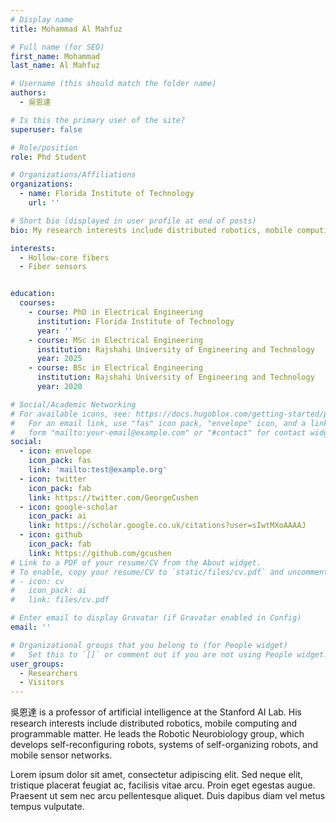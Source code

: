 ```yaml
---
# Display name
title: Mohammad Al Mahfuz

# Full name (for SEO)
first_name: Mohammad 
last_name: Al Mahfuz

# Username (this should match the folder name)
authors:
  - 吳恩達

# Is this the primary user of the site?
superuser: false

# Role/position
role: Phd Student

# Organizations/Affiliations
organizations:
  - name: Florida Institute of Technology
    url: ''

# Short bio (displayed in user profile at end of posts)
bio: My research interests include distributed robotics, mobile computing and programmable matter.

interests:
  - Hollow-core fibers
  - Fiber sensors


education:
  courses:
    - course: PhD in Electrical Engineering
      institution: Florida Institute of Technology
      year: ''
    - course: MSc in Electrical Engineering
      institution: Rajshahi University of Engineering and Technology
      year: 2025
    - course: BSc in Electrical Engineering
      institution: Rajshahi University of Engineering and Technology
      year: 2020

# Social/Academic Networking
# For available icons, see: https://docs.hugoblox.com/getting-started/page-builder/#icons
#   For an email link, use "fas" icon pack, "envelope" icon, and a link in the
#   form "mailto:your-email@example.com" or "#contact" for contact widget.
social:
  - icon: envelope
    icon_pack: fas
    link: 'mailto:test@example.org'
  - icon: twitter
    icon_pack: fab
    link: https://twitter.com/GeorgeCushen
  - icon: google-scholar
    icon_pack: ai
    link: https://scholar.google.co.uk/citations?user=sIwtMXoAAAAJ
  - icon: github
    icon_pack: fab
    link: https://github.com/gcushen
# Link to a PDF of your resume/CV from the About widget.
# To enable, copy your resume/CV to `static/files/cv.pdf` and uncomment the lines below.
# - icon: cv
#   icon_pack: ai
#   link: files/cv.pdf

# Enter email to display Gravatar (if Gravatar enabled in Config)
email: ''

# Organizational groups that you belong to (for People widget)
#   Set this to `[]` or comment out if you are not using People widget.
user_groups:
  - Researchers
  - Visitors
---
```


吳恩達 is a professor of artificial intelligence at the Stanford AI Lab. His research interests include distributed robotics, mobile computing and programmable matter. He leads the Robotic Neurobiology group, which develops self-reconfiguring robots, systems of self-organizing robots, and mobile sensor networks.

Lorem ipsum dolor sit amet, consectetur adipiscing elit. Sed neque elit, tristique placerat feugiat ac, facilisis vitae arcu. Proin eget egestas augue. Praesent ut sem nec arcu pellentesque aliquet. Duis dapibus diam vel metus tempus vulputate.
